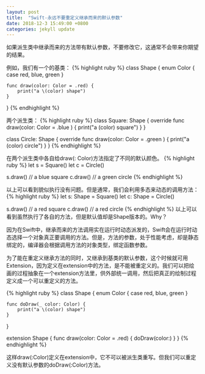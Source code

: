 ```yaml
---
layout: post
title:  "Swift-永远不要重定义继承而来的默认参数"
date: 2018-12-3 15:49:00 +0800
categories: jekyll update
---
```


如果派生类中继承而来的方法带有默认参数，不要修改它，这通常不会带来你期望的结果。

例如，我们有一个的基类：
{% highlight ruby %}
class  Shape {
    enum Color {
        case red, blue, green
    }
    
    func draw(color: Color = .red) {
        print("a \(color) shape")
    }
}
{% endhighlight %}  


两个派生类：
{% highlight ruby %}
class Square: Shape {
    override func draw(color: Color = .blue ) {
        print("a \(color) square")
    }
}

class Circle: Shape {
    override func draw(color: Color = .green ) {
        print("a \(color) circle")
    }
}
{% endhighlight %}  

在两个派生类中各自给draw(: Color)方法指定了不同的默认颜色。
{% highlight ruby %}
let s = Square()
let c = Circle()

s.draw()  // a blue square
c.draw()  // a green circle
{% endhighlight %}

以上可以看到貌似执行没有问题。但是通常，我们会利用多态来动态的调用方法：
{% highlight ruby %}
let s: Shape = Square()
let c: Shape = Circle()

s.draw()  // a red square
c.draw()  // a red circle
{% endhighlight %}
以上可以看到虽然执行了各自的方法，但是默认值却是Shape版本的。Why？

因为在Swift中，继承而来的方法调用实在运行时动态派发的，Swift会在运行时动态选择一个对象真正要调用的方法。但是，方法的参数，处于性能考虑，却是静态绑定的，编译器会根据调用方法的对象类型，绑定函数参数。


为了能在重定义继承方法的同时，又继承到基类的默认参数，这个时候就可用Extension，因为定义在extension中的方法，是不能被重定义的。我们可以把绘画的过程抽象在一个extension方法里，供外部统一调用，然后把真正的绘制过程定义成一个可以重定义的方法。

{% highlight ruby %}
class  Shape {
    enum Color {
        case red, blue, green
    }

    func doDraw(_ color: Color) {
        print("a \(color) shape")
    }
}

extension Shape {
    func draw(color: Color = .red) {
        doDraw(color:)
    }
}
{% endhighlight %}

这样draw(:Color)定义在extension中，它不可以被派生类重写。但我们可以重定义没有默认参数的doDraw(:Color)方法。
